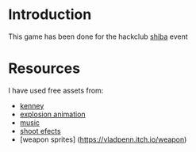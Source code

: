 # Introduction
This game has been done for the hackclub [shiba](shiba.hackclub.com) event

# Resources
I have used free assets from:
- [kenney](https://kenney.nl/)
- [explosion animation](https://bdragon1727.itch.io/free-effect-bullet-impact-explosion-32x32/download/eyJpZCI6MTk4Njc4OSwiZXhwaXJlcyI6MTc1NjQ4MTI1Nn0%3D.jgTORyOPkCdOuEsTdPkeA5XjiAM%3D)
- [music](https://xdeviruchi.itch.io/16-bit-fantasy-adventure-music-pack)
- [shoot efects](https://jdsherbert.itch.io/walther-p38-sfx-pack)
- [weapon sprites] (https://vladpenn.itch.io/weapon)
